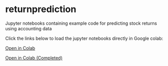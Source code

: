 # returnprediction
Jupyter notebooks containing example code for predicting stock returns using accounting data

Click the links below to load the jupyter notebooks directly in Google colab:

[Open in Colab](https://colab.research.google.com/github/pgeertsema/returnprediction/blob/main/ReturnPredictability.ipynb)

[Open in Colab (Completed)](https://colab.research.google.com/github/pgeertsema/returnprediction/blob/main/ReturnPredictability_Completed.ipynb)
